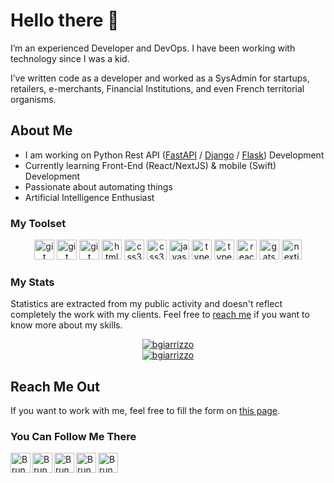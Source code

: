 # Hello there 👋

I’m an experienced Developer and DevOps. I have been working with technology since I was a kid.

I’ve written code as a developer and worked as a SysAdmin for startups, retailers, e-merchants, Financial Institutions, and even French territorial organisms.

## About Me

- I am working on Python Rest API ([FastAPI](https://github.com/tiangolo/fastapi) / [Django](https://github.com/django/django) / [Flask](https://github.com/pallets/flask)) Development
- Currently learning Front-End (React/NextJS) & mobile (Swift) Development
- Passionate about automating things
- Artificial Intelligence Enthusiast

### My Toolset

<p align="center">
  <img src="https://www.vectorlogo.zone/logos/git-scm/git-scm-icon.svg" alt="git" width="32" height="32"/>
  
  <img src="https://www.vectorlogo.zone/logos/github/github-icon.svg" alt="git" width="32" height="32"/>
  
  <img src="https://www.vectorlogo.zone/logos/visualstudio_code/visualstudio_code-icon.svg" alt="git" width="32" height="32"/>
  
  <img src="https://www.vectorlogo.zone/logos/amazon_aws/amazon_aws-icon.svg" alt="html5" width="32" height="32"/>
  <img src="https://www.vectorlogo.zone/logos/google_cloud/google_cloud-icon.svg" alt="css3" width="32" height="32"/>
  <img src="https://www.vectorlogo.zone/logos/scaleway/scaleway-icon.svg" alt="css3" width="32" height="32"/>
  
  <img src="https://www.vectorlogo.zone/logos/python/python-icon.svg" alt="javascript" width="32" height="32"/>
  <img src="https://www.vectorlogo.zone/logos/typescriptlang/typescriptlang-icon.svg" alt="typescript" width="32" height="32"/>
  <img src="https://www.vectorlogo.zone/logos/swift/swift-icon.svg" alt="typescript" width="32" height="32"/>
  
  <img src="https://www.vectorlogo.zone/logos/reactjs/reactjs-icon.svg" alt="react" width="32" height="32"/>
  <img src="https://www.vectorlogo.zone/logos/jekyllrb/jekyllrb-icon.svg" alt="gatsby" width="32" height="32"/>
  <img src="https://cdn.worldvectorlogo.com/logos/nextjs-3.svg" alt="nextjs" width="32" height="32"/>
</p>

### My Stats

Statistics are extracted from my public activity and doesn't reflect completely the work with my clients. Feel free to [reach me](https://www.bruno-giarrizzo.fr/onboard/) if you want to know more about my skills.

<p align="center">
  <a href="https://github.com/bgiarrizzo">
    <img src="https://github-readme-stats.vercel.app/api?username=bgiarrizzo&show_icons=true&theme=buefy" alt="bgiarrizzo" />
    <br />
    <img src="https://github-readme-stats.vercel.app/api/top-langs/?username=bgiarrizzo&layout=compact&hide=html,css&theme=buefy" alt="bgiarrizzo" />
  </a>
</p>

## Reach Me Out

If you want to work with me, feel free to fill the form on [this page](https://www.bruno-giarrizzo.fr/onboard/).

### You Can Follow Me There

<a href="https://github.com/bgiarrizzo">
  <img align="left" alt="Bruno Giarrizzo | GitHub" width="32" src="https://www.vectorlogo.zone/logos/github/github-tile.svg" />
</a>
<a href="https://twitter.com/b_giarrizzo">
  <img align="left" alt="Bruno Giarrizzo | Twitter" width="32" src="https://www.vectorlogo.zone/logos/twitter/twitter-tile.svg" />
</a>
<a href="https://www.twitch.tv/bruno_bing">
  <img align="left" alt="Bruno Giarrizzo | Twitch" width="32" src="https://www.vectorlogo.zone/logos/twitch/twitch-tile.svg" />
</a>
<a href="https://www.youtube.com/channel/UCSXj4YcwcmH57INCrNAR03Q">
  <img align="left" alt="Bruno Giarrizzo | Youtube" width="32" src="https://www.vectorlogo.zone/logos/youtube/youtube-tile.svg" />
</a>
<a href="https://www.linkedin.com/in/bruno-giarrizzo-654b0512b/">
  <img align="left" alt="Bruno Giarrizzo | LinkdeIn" width="32" src="https://www.vectorlogo.zone/logos/linkedin/linkedin-tile.svg" />
</a>
